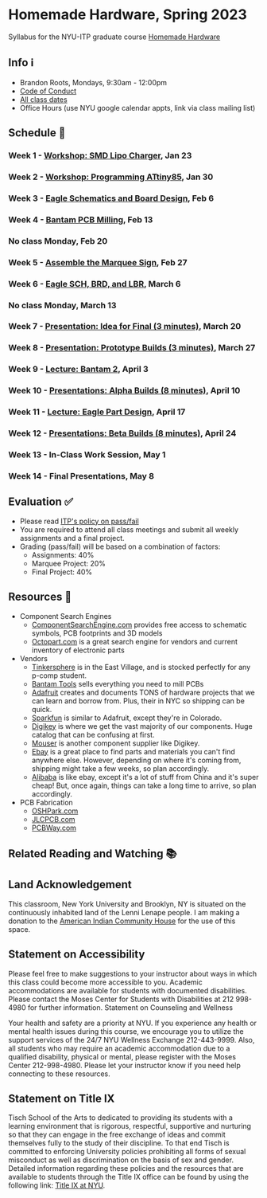 # Homemade Hardware, Spring 2023

Syllabus for the NYU-ITP graduate course [Homemade Hardware](http://www.homemadehardware.com)


## Info ℹ️
- Brandon Roots, Mondays, 9:30am - 12:00pm
- [Code of Conduct](CODE_OF_CONDUCT.md)
- [All class dates](https://itp.nyu.edu/help/sp23-class-dates-and-deadlines/)
- Office Hours (use NYU google calendar appts, link via class mailing list)

## Schedule 📅

### Week 1 - [Workshop: SMD Lipo Charger](week01-intro), Jan 23

### Week 2 - [Workshop: Programming ATtiny85](week02-programming-attiny85), Jan 30

### Week 3 - [Eagle Schematics and Board Design](week03-eagle-part-1), Feb  6

### Week 4 - [Bantam PCB Milling](week04-bantam), Feb 13

### No class Monday, Feb 20

### Week 5 - [Assemble the Marquee Sign](week05-assemble-marquee), Feb 27

### Week 6 - [Eagle SCH, BRD, and LBR](week06-eagle-part-2), March 6

### No class Monday, March 13

### Week 7 - [Presentation: Idea for Final (3 minutes)](week07-idea-for-final), March 20

### Week 8 - [Presentation: Prototype Builds (3 minutes)](week08-prototype-builds), March 27

### Week 9 - [Lecture: Bantam 2](week09-bantam-2), April 3

### Week 10 - [Presentations: Alpha Builds (8 minutes)](week10-alpha-builds), April 10

### Week 11 - [Lecture: Eagle Part Design](week11-eagle-part-design), April 17

### Week 12 - [Presentations: Beta Builds (8 minutes)](week12-beta-builds), April 24

### Week 13 - In-Class Work Session, May 1

### Week 14 - Final Presentations, May 8


## Evaluation ✅
* Please read [ITP's policy on pass/fail](http://help.itp.nyu.edu/academic-policies/pass-fail)
* You are required to attend all class meetings and submit all weekly assignments and a final project.
* Grading (pass/fail) will be based on a combination of factors:
  * Assignments: 40%
  * Marquee Project: 20%
  * Final Project: 40%

## Resources 🔗

* Component Search Engines
  * [ComponentSearchEngine.com](https://componentsearchengine.com) provides free access to schematic symbols, PCB footprints and 3D models
  * [Octopart.com](https://octopart.com) is a great search engine for vendors and current inventory of electronic parts
* Vendors
  * [Tinkersphere](http://tinkersphere.com/) is in the East Village, and is stocked perfectly for any p-comp student.
  * [Bantam Tools](https://www.bantamtools.com/) sells everything you need to mill PCBs
  * [Adafruit](http://www.adafruit.com/) creates and documents TONS of hardware projects that we can learn and borrow from. Plus, their in NYC so shipping can be quick.
  * [Sparkfun](http://www.sparkfun.com/) is similar to Adafruit, except they're in Colorado.
  * [Digikey](http://www.digikey.com/) is where we get the vast majority of our components. Huge catalog that can be confusing at first.
  * [Mouser](http://www.mouser.com/) is another component supplier like Digikey.
  * [Ebay](http://www.ebay.com/) is a great place to find parts and materials you can't find anywhere else. However, depending on where it's coming from, shipping might take a few weeks, so plan accordingly.
  * [Alibaba](http://www.alibaba.com/) is like ebay, except it's a lot of stuff from China and it's super cheap! But, once again, things can take a long time to arrive, so plan accordingly.
* PCB Fabrication
  * [OSHPark.com](https://oshpark.com)
  * [JLCPCB.com](https://jlcpcb.com)
  * [PCBWay.com](https://www.pcbway.com)

## Related Reading and Watching 📚


## Land Acknowledgement

This classroom, New York University and Brooklyn, NY is situated on the continuously inhabited land of the Lenni Lenape people. I am making a donation to the [American Indian Community House](https://aich.org/) for the use of this space.

## Statement on Accessibility

Please feel free to make suggestions to your instructor about ways in which this class could become more accessible to you. Academic accommodations are available for students with documented disabilities. Please contact the Moses Center for Students with Disabilities at 212 998-4980 for further information.
Statement on Counseling and Wellness

Your health and safety are a priority at NYU. If you experience any health or mental health issues during this course, we encourage you to utilize the support services of the 24/7 NYU Wellness Exchange 212-443-9999. Also, all students who may require an academic accommodation due to a qualified disability, physical or mental, please register with the Moses Center 212-998-4980. Please let your instructor know if you need help connecting to these resources.

## Statement on Title IX

Tisch School of the Arts to dedicated to providing its students with a learning environment that is rigorous, respectful, supportive and nurturing so that they can engage in the free exchange of ideas and commit themselves fully to the study of their discipline. To that end Tisch is committed to enforcing University policies prohibiting all forms of sexual misconduct as well as discrimination on the basis of sex and gender.  Detailed information regarding these policies and the resources that are available to students through the Title IX office can be found by using the following link: [Title IX at NYU](https://www.nyu.edu/about/policies-guidelines-compliance/equal-opportunity/title9.html).
